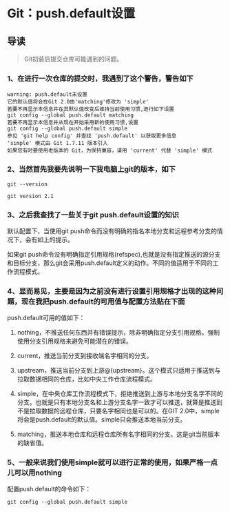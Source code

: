 # Git：push.default设置

## 导读

> Git初装后提交仓库可能遇到的问题。

### 1、在进行一次仓库的提交时，我遇到了这个警告，警告如下

```shell
warning: push.default未设置
它的默认值将会在Git 2.0由'matching'修改为 'simple'
若要不再显示本信息并在其默认值改变后维持当前使用习惯,进行如下设置
git config --global push.default matching
若要不再显示本信息并从现在开始采用新的使用习惯,设置
git config --global push.default simple
参见 'git help config' 并查找 'push.default' 以获取更多信息
'simple' 模式由 Git 1.7.11 版本引入
如果您有时要使用老版本的 Git，为保持兼容，请用 'current' 代替 'simple' 模式
```

### 2、当然首先我要先说明一下我电脑上git的版本，如下

```shell
git --version

git version 2.1
```

### 3、之后我查找了一些关于git push.default设置的知识

默认配置下，当使用git push命令而没有明确的指名本地分支和远程参考分支的情况下，会有如上的提示。

如果git push命令没有明确指定引用规格(refspec),也就是没有指定推送的源分支和目标分支，那么git会采用push.default定义的动作。不同的值适用于不同的工作流程模式。

### 4、显而易见，主要是因为之前没有进行设置引用规格才出现的这种问题，现在我把push.default的可用值与配置方法贴在下面

push.default可用的值如下：

1. nothing，不推送任何东西并有错误提示，除非明确指定分支引用规格。强制使用分支引用规格来避免可能潜在的错误。

2. current，推送当前分支到接收端名字相同的分支。

3. upstream，推送当前分支到上游@{upstream}。这个模式只适用于推送到与拉取数据相同的仓库，比如中央工作仓库流程模式。

4. simple，在中央仓库工作流程模式下，拒绝推送到上游与本地分支名字不同的分支。也就是只有本地分支名和上游分支名字一致才可以推送，就算是推送到不是拉取数据的远程仓库，只要名字相同也是可以的。在GIT 2.0中，simple将会是push.default的默认值。simple只会推送本地当前分支。

5. matching，推送本地仓库和远程仓库所有名字相同的分支。这是git当前版本的缺省值。

### 5、一般来说我们使用simple就可以进行正常的使用，如果严格一点儿可以用nothing

配置push.default的命令如下：

```shell
git config --global push.default simple
```
